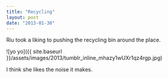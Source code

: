 ```yaml
---
title: "Recycling"
layout: post
date: "2013-01-30"
---
```


Riu took a liking to pushing the recycling bin around the place.

![yo yo]({{ site.baseurl }}/assets/images/2013/tumblr_inline_mhazy1wUXr1qz4rgp.jpg)

I think she likes the noise it makes.
